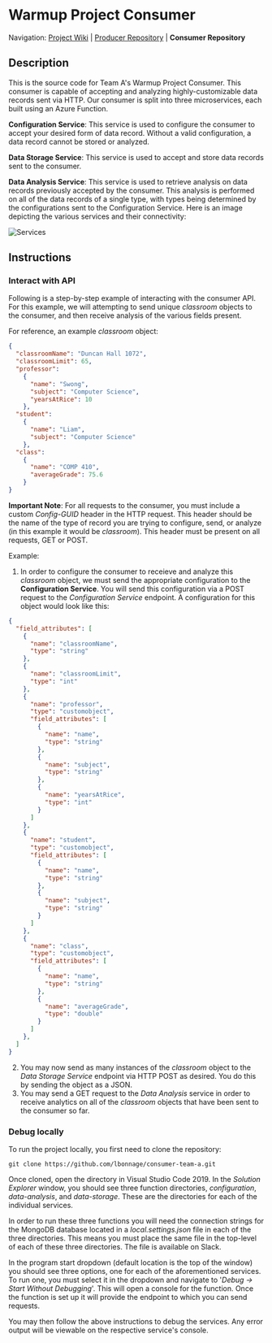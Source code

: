 
# Warmup Project Consumer

Navigation: [Project Wiki](https://laser.cs.rice.edu/classes/comp410/s20/_layouts/15/start.aspx#/SitePages/Warmup%20Team%20B.aspx) | [Producer Repository](https://example.com) | **Consumer Repository**

## Description
This is the source code for Team A's Warmup Project Consumer.  This consumer is capable of accepting and analyzing highly-customizable data records sent via HTTP.
Our consumer is split into three microservices, each built using an Azure Function.

**Configuration Service**: This service is used to configure the consumer to accept your desired form of data record.  Without a valid configuration, a data record cannot be stored or analyzed.

**Data Storage Service**: This service is used to accept and store data records sent to the consumer.

**Data Analysis Service**: This service is used to retrieve analysis on data records previously accepted by the consumer.  This analysis is performed on all of the data records of a single type, with types being determined by the configurations sent to the Configuration Service.
Here is an image depicting the various services and their connectivity:

![Services](https://i.imgur.com/Tm1kbZ0.png)

## Instructions

### Interact with API

Following is a step-by-step example of interacting with the consumer API.  For this example, we will attempting to send unique *classroom* objects to the consumer, and then receive analysis of the various fields present.

For reference, an example *classroom* object:
```json
{
  "classroomName": "Duncan Hall 1072",
  "classroomLimit": 65,
  "professor": 
    {
      "name": "Swong",
      "subject": "Computer Science",
      "yearsAtRice": 10
    },
  "student":
    {
      "name": "Liam",
      "subject": "Computer Science"
    },
  "class":
    {
      "name": "COMP 410",
      "averageGrade": 75.6
    }
}
```

**Important Note**: For all requests to the consumer, you must include a custom *Config-GUID* header in the HTTP request.  This header should be the name of the type of record you are trying to configure, send, or analyze (in this example it would be *classroom*).  This header must be present on all requests, GET or POST.

Example:
1. In order to configure the consumer to receieve and analyze this *classroom* object, we must send the appropriate configuration to the **Configuration Service**.  You will send this configuration via a POST request to the *Configuration Service* endpoint.  A configuration for this object would look like this:
```json
{
  "field_attributes": [
    {
      "name": "classroomName",
      "type": "string"
    },
    {
      "name": "classroomLimit",
      "type": "int"
    },
    {
      "name": "professor",
      "type": "customobject",
      "field_attributes": [
        {
          "name": "name",
          "type": "string"
        },
        {
          "name": "subject",
          "type": "string"
        },
        {
          "name": "yearsAtRice",
          "type": "int"
        }
      ]
    },
    {
      "name": "student",
      "type": "customobject",
      "field_attributes": [
        {
          "name": "name",
          "type": "string"
        },
        {
          "name": "subject",
          "type": "string"
        }
      ]
    },
    {
      "name": "class",
      "type": "customobject",
      "field_attributes": [
        {
          "name": "name",
          "type": "string"
        },
        {
          "name": "averageGrade",
          "type": "double"
        }
      ]
    },
  ]
}
```

2. You may now send as many instances of the *classroom* object to the *Data Storage Service* endpoint via HTTP POST as desired.  You do this by sending the object as a JSON.
3. You may send a GET request to the *Data Analysis* service in order to receive analytics on all of the *classroom* objects that have been sent to the consumer so far.

### Debug locally

To run the project locally, you first need to clone the repository:
```
git clone https://github.com/lbonnage/consumer-team-a.git
```
Once cloned, open the directory in Visual Studio Code 2019.  In the *Solution Explorer* window, you should see three function directories, *configuration*, *data-analysis*, and *data-storage*.  These are the directories for each of the individual services.

In order to run these three functions you will need the connection strings for the MongoDB database located in a *local.settings.json* file in each of the three directories.  This means you must place the same file in the top-level of each of these three directories.  The file is available on Slack.

In the program start dropdown (default location is the top of the window) you should see three options, one for each of the aforementioned services.  To run one, you must select it in the dropdown and navigate to '*Debug -> Start Without Debugging*'.  This will open a console for the function.  Once the function is set up it will provide the endpoint to which you can send requests.

You may then follow the above instructions to debug the services.  Any error output will be viewable on the respective service's console.
